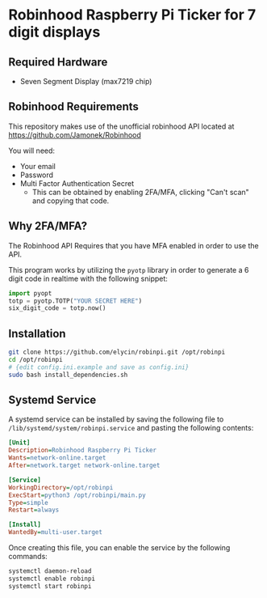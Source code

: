 # Robinhood Raspberry Pi Ticker for 7 digit displays

## Required Hardware
 - Seven Segment Display (max7219 chip)

## Robinhood Requirements
This repository makes use of the unofficial robinhood API located at https://github.com/Jamonek/Robinhood 

You will need:
- Your email
- Password
- Multi Factor Authentication Secret
    - This can be obtained by enabling 2FA/MFA, clicking "Can't scan" and copying that code.
    
## Why 2FA/MFA?
The Robinhood API Requires that you have MFA enabled in order to use the API.

This program works by utilizing the `pyotp` library in order to generate a 6 digit code in realtime with the following snippet:
```py
import pyopt
totp = pyotp.TOTP("YOUR SECRET HERE")
six_digit_code = totp.now()
```


 
## Installation
```sh
git clone https://github.com/elycin/robinpi.git /opt/robinpi
cd /opt/robinpi
# {edit config.ini.example and save as config.ini}
sudo bash install_dependencies.sh
```
 
## Systemd Service
A systemd service can be installed by saving the following file to `/lib/systemd/system/robinpi.service` and pasting the following contents:
```ini
[Unit]
Description=Robinhood Raspberry Pi Ticker
Wants=network-online.target
After=network.target network-online.target

[Service]
WorkingDirectory=/opt/robinpi
ExecStart=python3 /opt/robinpi/main.py
Type=simple
Restart=always

[Install]
WantedBy=multi-user.target
```

Once creating this file, you can enable the service by the following commands:
```sh
systemctl daemon-reload
systemctl enable robinpi
systemctl start robinpi
```
